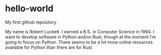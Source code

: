 # hello-world
My first github repository

My name is Robert Luckett. I earned a B.S. in Computer Science in 1994. I want to develop software in Python and/or Rust, though at the moment I'm going to focus on Python. There seems to be a lot more online resources available for Python than there are for Rust.
